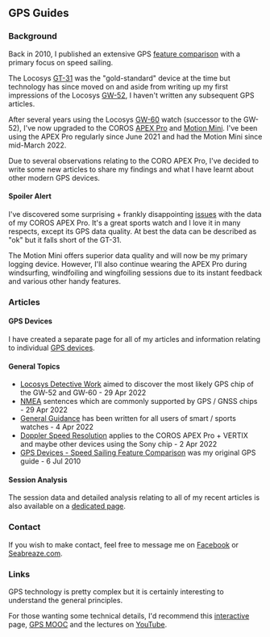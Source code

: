 ## GPS Guides

### Background

Back in 2010, I published an extensive GPS [feature comparison](devices/feature-comparison.pdf) with a primary focus on speed sailing.

The Locosys [GT-31](devices/locosys/gt-31/README.md) was the "gold-standard" device at the time but technology has since moved on and aside from writing up my first impressions of the Locosys [GW-52](devices/locosys/gw-52/README.md), I haven't written any subsequent GPS articles.

After several years using the Locosys [GW-60](devices/locosys/gw-60/README.md) watch (successor to the GW-52), I've now upgraded to the COROS [APEX Pro](devices/coros/apex-pro/README.md) and [Motion Mini](devices/motion/mini/README.md). I've been using the APEX Pro regularly since June 2021 and had the Motion Mini since mid-March 2022.

Due to several observations relating to the CORO APEX Pro, I've decided to write some new articles to share my findings and what I have learnt about other modern GPS devices.



#### Spoiler Alert

I've discovered some surprising + frankly disappointing [issues](devices/coros/data-issues.md) with the data of my COROS APEX Pro. It's a great sports watch and I love it in many respects, except its GPS data quality. At best the data can be described as "ok" but it falls short of the GT-31.

The Motion Mini offers superior data quality and will now be my primary logging device. However, I'll also continue wearing the APEX Pro during windsurfing, windfoiling and wingfoiling sessions due to its instant feedback and various other handy features.



### Articles

#### GPS Devices

I have created a separate page for all of my articles and information relating to individual [GPS devices](devices/README.md).



#### General Topics

- [Locosys Detective Work](detective.md) aimed to discover the most likely GPS chip of the GW-52 and GW-60 - 29 Apr 2022
- [NMEA](nmea.md) sentences which are commonly supported by GPS / GNSS chips - 29 Apr 2022
- [General Guidance](guidance.md) has been written for all users of smart / sports watches - 4 Apr 2022
- [Doppler Speed Resolution](devices/coros/apex-pro/speed-resolution.md) applies to the COROS APEX Pro + VERTIX and maybe other devices using the Sony chip - 2 Apr 2022
- [GPS Devices - Speed Sailing Feature Comparison](devices/feature-comparison.pdf) was my original GPS guide - 6 Jul 2010



#### Session Analysis

The session data and detailed analysis relating to all of my recent articles is also available on a [dedicated page](sessions/README.md).



### Contact

If you wish to make contact, feel free to message me on [Facebook](https://www.facebook.com/michael.george.545) or [Seabreaze.com](https://www.seabreeze.com.au/Members/Profile/Details.aspx?member=K888).



### Links

GPS technology is pretty complex but it is certainly interesting to understand the general principles.

For those wanting some technical details, I'd recommend this [interactive](https://ciechanow.ski/gps) page, [GPS MOOC](https://scpnt.stanford.edu/about/gps-mooc-massive-open-online-course) and the lectures on [YouTube](https://www.youtube.com/watch?v=o1Fyn_h6LKU&list=PLGvhNIiu1ubyEOJga50LJMzVXtbUq6CPo).

